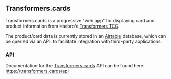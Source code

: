 ## Transformers.cards ##

Transformers.cards is a progressive "web app" for displaying card and product information from Hasbro's [Transformers TCG](https://transformers.hasbro.com/en-us/tradingcardgame).

The product/card data is currently stored in an [Airtable](https://airtable.com) database, which can be queried via an API, to facilitate integration with third-party applications.

### API

Documentation for the [Transformers.cards](https://transformers.cards) API can be found here: https://transformers.cards/api
